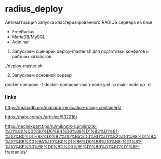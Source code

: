 # radius_deploy

Автоматизация запуска кластеризированного RADIUS сервера на базе 

 - FreeRadius
 - MariaDB/MySQL
 - Adminer


1. Запускаем сценарий deploy-master.sh для подготовки конфигов и рабочих каталогов

./deploy-master.sh

2. Запускаем основной сервер

docker compose -f docker-compose-main-node.yml -p main-node up -d






### links

https://mariadb.org/mariadb-replication-using-containers/

https://habr.com/ru/articles/532216/

https://techexpert.tips/ru/mikrotik-ru/mikrotik-%D1%80%D0%B0%D0%B4%D0%B8%D1%83%D1%81-%D0%B0%D1%83%D1%82%D0%B5%D0%BD%D1%82%D0%B8%D1%84%D0%B8%D0%BA%D0%B0%D1%86%D0%B8%D0%B8-%D1%81-%D0%BF%D0%BE%D0%BC%D0%BE%D1%89%D1%8C%D1%8E-freeradius/

